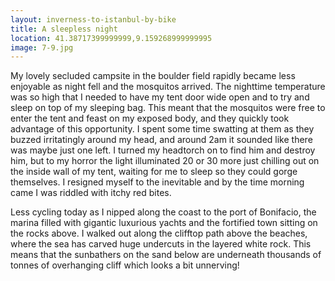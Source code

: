 ```yaml
---
layout: inverness-to-istanbul-by-bike
title: A sleepless night
location: 41.38717399999999,9.159268999999995
image: 7-9.jpg
---
```


My lovely secluded campsite in the boulder field rapidly became less enjoyable as night fell and the mosquitos arrived. The nighttime temperature was so high that I needed to have my tent door wide open and to try and sleep on top of my sleeping bag. This meant that the mosquitos were free to enter the tent and feast on my exposed body, and they quickly took advantage of this opportunity. I spent some time swatting at them as they buzzed irritatingly around my head, and around 2am it sounded like there was maybe just one left. I turned my headtorch on to find him and destroy him, but to my horror the light illuminated 20 or 30 more just chilling out on the inside wall of my tent, waiting for me to sleep so they could gorge themselves. I resigned myself to the inevitable and by the time morning came I was riddled with itchy red bites.

Less cycling today as I nipped along the coast to the port of Bonifacio, the marina filled with gigantic luxurious yachts and the fortified town sitting on the rocks above. I walked out along the clifftop path above the beaches, where the sea has carved huge undercuts in the layered white rock. This means that the sunbathers on the sand below are underneath thousands of tonnes of overhanging cliff which looks a bit unnerving!